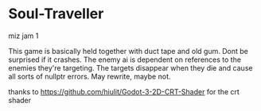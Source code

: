 # Soul-Traveller
miz jam 1

This game is basically held together with duct tape and old gum. Dont be surprised if it crashes. The enemy ai is dependent on references to the enemies they're targeting. 
The targets disappear when they die and cause all sorts of nullptr errors. May rewrite, maybe not.

thanks to https://github.com/hiulit/Godot-3-2D-CRT-Shader for the crt shader
